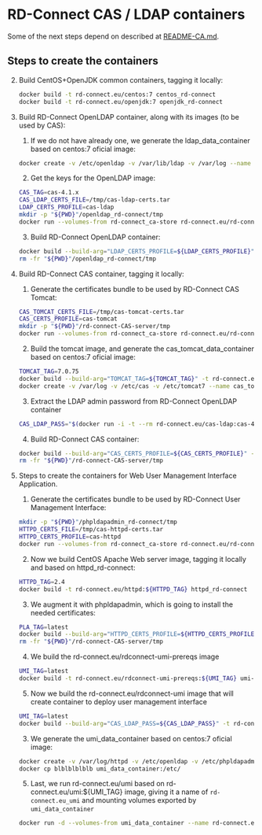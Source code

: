 RD-Connect CAS / LDAP containers
================================

Some of the next steps depend on described at [README-CA.md](README-CA.md).

Steps to create the containers
--------------------------------

2. Build CentOS+OpenJDK common containers, tagging it locally:

	```bash
	docker build -t rd-connect.eu/centos:7 centos_rd-connect
	docker build -t rd-connect.eu/openjdk:7 openjdk_rd-connect
	```
5. Build RD-Connect OpenLDAP container, along with its images (to be used by CAS):

	1. If we do not have already one, we generate the ldap_data_container based on centos:7 oficial image:
	
	```bash
	docker create -v /etc/openldap -v /var/lib/ldap -v /var/log --name ldap_data_container centos:7 /bin/true
	```
	
	2. Get the keys for the OpenLDAP image:
	
	```bash
	CAS_TAG=cas-4.1.x
	CAS_LDAP_CERTS_FILE=/tmp/cas-ldap-certs.tar
	LDAP_CERTS_PROFILE=cas-ldap
	mkdir -p "${PWD}"/openldap_rd-connect/tmp
	docker run --volumes-from rd-connect_ca-store rd-connect.eu/rd-connect_ca "${LDAP_CERTS_PROFILE}" > "${PWD}"/openldap_rd-connect/"${CAS_LDAP_CERTS_FILE}"
	```
	
	3. Build RD-Connect OpenLDAP container:
	
	```bash
	docker build --build-arg="LDAP_CERTS_PROFILE=${LDAP_CERTS_PROFILE}" --build-arg="CAS_LDAP_CERTS_FILE=${CAS_LDAP_CERTS_FILE}" -t rd-connect.eu/cas-ldap:${CAS_TAG} openldap_rd-connect
	rm -fr "${PWD}"/openldap_rd-connect/tmp
	```
4. Build RD-Connect CAS container, tagging it locally:
	1. Generate the certificates bundle to be used by RD-Connect CAS Tomcat:
	```bash
	CAS_TOMCAT_CERTS_FILE=/tmp/cas-tomcat-certs.tar
	CAS_CERTS_PROFILE=cas-tomcat
	mkdir -p "${PWD}"/rd-connect-CAS-server/tmp
	docker run --volumes-from rd-connect_ca-store rd-connect.eu/rd-connect_ca "${CAS_CERTS_PROFILE}" > "${PWD}"/rd-connect-CAS-server/"${CAS_TOMCAT_CERTS_FILE}"
	```
	
	2. Build the tomcat image, and generate the cas_tomcat_data_container based on centos:7 oficial image:
	
	```bash
	TOMCAT_TAG=7.0.75
	docker build --build-arg="TOMCAT_TAG=${TOMCAT_TAG}" -t rd-connect.eu/tomcat:${TOMCAT_TAG} -t rd-connect.eu/tomcat:7 tomcat_rd-connect
	docker create -v /var/log -v /etc/cas -v /etc/tomcat7 --name cas_tomcat_data_container centos:7 /bin/true
	```
	
	3. Extract the LDAP admin password from RD-Connect OpenLDAP container
	
	```bash
	CAS_LDAP_PASS="$(docker run -i -t --rm rd-connect.eu/cas-ldap:cas-4.1.x grep '^domainPass' /etc/openldap/for_sysadmin.txt | cut -f 2 -d =)"
	```
	
	4. Build RD-Connect CAS container:

	```bash
	docker build --build-arg="CAS_CERTS_PROFILE=${CAS_CERTS_PROFILE}" --build-arg="CAS_TOMCAT_CERTS_FILE=${CAS_TOMCAT_CERTS_FILE}" --build-arg="CAS_LDAP_PASS=${CAS_LDAP_PASS}" --build-arg="CAS_RELEASE=${CAS_TAG}" -t rd-connect.eu/rdconnect_cas:${CAS_TAG} rd-connect-CAS-server
	rm -fr "${PWD}"/rd-connect-CAS-server/tmp
	```


5. Steps to create the containers for Web User Management Interface Application.
	1. Generate the certificates bundle to be used by RD-Connect User Management Interface:
	```bash
	mkdir -p "${PWD}"/phpldapadmin_rd-connect/tmp
	HTTPD_CERTS_FILE=/tmp/cas-httpd-certs.tar
	HTTPD_CERTS_PROFILE=cas-httpd
	docker run --volumes-from rd-connect_ca-store rd-connect.eu/rd-connect_ca "${HTTPD_CERTS_PROFILE}" > "${PWD}"/phpldapadmin_rd-connect/"${HTTPD_CERTS_FILE}"
	```

	2. Now we build CentOS Apache Web server image, tagging it locally and based on httpd_rd-connect:

	```bash
	HTTPD_TAG=2.4
	docker build -t rd-connect.eu/httpd:${HTTPD_TAG} httpd_rd-connect
	```
	
	3. We augment it with phpldapadmin, which is going to install the needed certificates:
	
	```bash
	PLA_TAG=latest
	docker build --build-arg="HTTPD_CERTS_PROFILE=${HTTPD_CERTS_PROFILE}" --build-arg="HTTPD_CERTS_FILE=${HTTPD_CERTS_FILE}" -t rd-connect.eu/phpldapadmin:${PLA_TAG} phpldapadmin_rd-connect
	rm -fr "${PWD}"/rd-connect-CAS-server/tmp
	```
	
	4. We build the rd-connect.eu/rdconnect-umi-prereqs image
	
	```bash
	UMI_TAG=latest
	docker build -t rd-connect.eu/rdconnect-umi-prereqs:${UMI_TAG} umi-prereqs_rd-connect
	```
	
	5. Now we build the rd-connect.eu/rdconnect-umi image that will create container to deploy user management interface
	
	```bash
	UMI_TAG=latest
	docker build --build-arg="CAS_LDAP_PASS=${CAS_LDAP_PASS}" -t rd-connect.eu/rdconnect-umi:${UMI_TAG} umi_rd-connect
	```
	
	3. We generate the umi_data_container based on centos:7 oficial image:
	
	```bash
	docker create -v /var/log/httpd -v /etc/openldap -v /etc/phpldapadmin --name umi_data_container centos:7 /bin/true
	docker cp blblblblblb umi_data_container:/etc/
	```
	
	5. Last, we run rd-connect.eu/umi based on rd-connect.eu/umi:${UMI_TAG} image, giving it a name of `rd-connect.eu_umi` and mounting volumes exported by `umi_data_container`
	
	```bash
	docker run -d --volumes-from umi_data_container --name rd-connect.eu_umi rd-connect.eu/umi:${UMI_TAG}
	```

